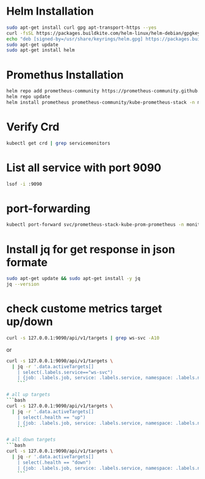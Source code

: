 # Helm Installation
```bash
sudo apt-get install curl gpg apt-transport-https --yes
curl -fsSL https://packages.buildkite.com/helm-linux/helm-debian/gpgkey | gpg --dearmor | sudo tee /usr/share/keyrings/helm.gpg > /dev/null
echo "deb [signed-by=/usr/share/keyrings/helm.gpg] https://packages.buildkite.com/helm-linux/helm-debian/any/ any main" | sudo tee /etc/apt/sources.list.d/helm-stable-debian.list
sudo apt-get update
sudo apt-get install helm
```

# Promethus Installation
```bash
helm repo add prometheus-community https://prometheus-community.github.io/helm-charts
helm repo update
helm install prometheus prometheus-community/kube-prometheus-stack -n monitoring --create-namespace 
```
 
# Verify Crd
```bash
kubectl get crd | grep servicemonitors
```

# List all service with port 9090
```bash
lsof -i :9090
```

# port-forwarding 
```bash
kubectl port-forward svc/prometheus-stack-kube-prom-prometheus -n monitoring 9090:9090 &
```

# Install jq for get response in json formate
```bash
sudo apt-get update && sudo apt-get install -y jq
jq --version
```

# check custome metrics target up/down
```bash
curl -s 127.0.0.1:9090/api/v1/targets | grep ws-svc -A10
```
or
```bash
curl -s 127.0.0.1:9090/api/v1/targets \
  | jq -r '.data.activeTargets[]
    | select(.labels.service=="ws-svc")
    | {job: .labels.job, service: .labels.service, namespace: .labels.namespace, scrapeUrl: .scrapeUrl, health: .health, lastScrape: .lastScrape}'
    ```

# all up targets 
```bash
curl -s 127.0.0.1:9090/api/v1/targets \
  | jq -r '.data.activeTargets[]
    | select(.health == "up")
    | {job: .labels.job, service: .labels.service, namespace: .labels.namespace, scrapeUrl: .scrapeUrl, health: .health, lastScrape: .lastScrape}'
    ```

# all down targets
```bash
curl -s 127.0.0.1:9090/api/v1/targets \
  | jq -r '.data.activeTargets[]
    | select(.health == "down")
    | {job: .labels.job, service: .labels.service, namespace: .labels.namespace, scrapeUrl: .scrapeUrl, health: .health, lastScrape: .lastScrape}'
    ```


